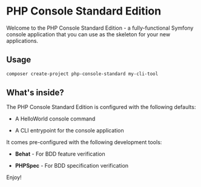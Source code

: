 PHP Console Standard Edition
========================

Welcome to the PHP Console Standard Edition - a fully-functional Symfony
console application that you can use as the skeleton for your new applications.

Usage
-----

```bash
composer create-project php-console-standard my-cli-tool
```

What's inside?
--------------

The PHP Console Standard Edition is configured with the following defaults:

  * A HelloWorld console command

  * A CLI entrypoint for the console application

It comes pre-configured with the following development tools:

  * **Behat** - For BDD feature verification

  * **PHPSpec** - For BDD specification verification

Enjoy!
